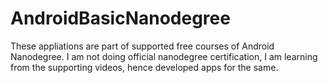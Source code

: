 # AndroidBasicNanodegree

These appliations are part of supported free courses of Android Nanodegree. I am not doing official nanodegree certification, I am learning from the supporting videos, hence developed apps for the same.
